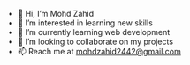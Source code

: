 - 👋 Hi, I’m Mohd Zahid
- 👀 I’m interested in learning new skills
- 🌱 I’m currently learning web development
- 💞️ I’m looking to collaborate on my projects
- 📫 Reach me at mohdzahid2442@gmail.com


<!---
Mohd-Zahid/Mohd-Zahid is a ✨ special ✨ repository because its `README.md` (this file) appears on your GitHub profile.
You can click the Preview link to take a look at your changes.
--->
